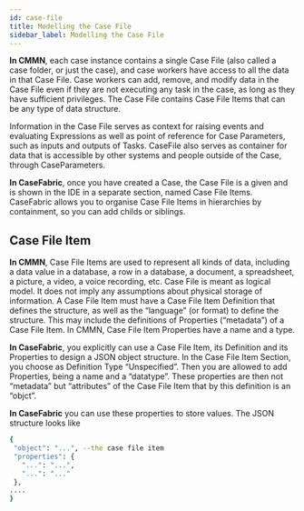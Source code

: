 ```yaml
---
id: case-file
title: Modelling the Case File
sidebar_label: Modelling the Case File
---
```


**In CMMN**, each case instance contains a single Case File (also called a case folder, or just the case), and case workers have access to all the data in that Case File. Case workers can add, remove, and modify data in the Case File even if they are not executing any task in the case, as long as they have sufficient privileges. The Case File contains Case File Items that can be any type of data structure.

Information in the Case File serves as context for raising events and evaluating Expressions as well as point of reference for Case Parameters, such as inputs and outputs of Tasks. CaseFile also serves as container for data that is accessible by other systems and people outside of the Case, through CaseParameters. 

**In CaseFabric**, once you have created a Case, the Case File is a given and is shown in the IDE in a separate section, named Case File Items. CaseFabric allows you to organise Case File Items in hierarchies by containment, so you can add childs or siblings. 

## Case File Item

**In CMMN**, Case File Items are used to represent all kinds of data, including a data value in a database, a row in a database, a document, a spreadsheet, a picture, a video, a voice recording, etc. Case File is meant as logical model. It does not imply any assumptions about physical storage of information. A Case File Item must have a Case File Item Definition that defines the structure, as well as the “language” (or format) to define the structure. This may include the definitions of Properties (“metadata”) of a Case File Item. In CMMN, Case File Item Properties have a name and a type.

**In CaseFabric**, you explicitly can use a Case File Item, its Definition and its Properties to design a JSON object structure. In the Case File Item Section, you choose as Definition Type “Unspecified”. Then you are allowed to add Properties, being a name and a “datatype”. These properties are then not “metadata” but “attributes” of the Case File Item that by this definition is an “objct”.

**In CaseFabric** you can use these properties to store values. The JSON structure looks like

```sh
{
 "object": "...", --the case file item
 "properties": {
   "...": "...",
   "...": "..."
 },
....
}
```
​​